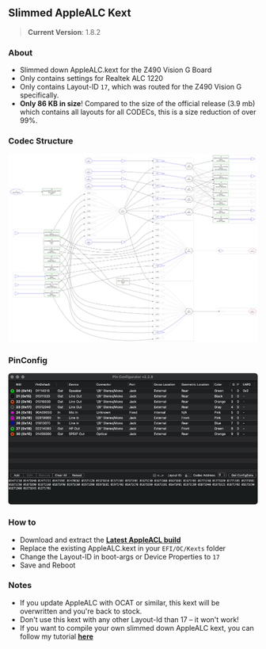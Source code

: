 ## Slimmed AppleALC Kext
>**Current Version**: 1.8.2

### About
- Slimmed down AppleALC.kext for the Z490 Vision G Board 
- Only contains settings for Realtek ALC 1220
- Only contains Layout-ID `17`, which was routed for the Z490 Vision G specifically. 
- **Only 86 KB in size**! Compared to the size of the official release (3.9 mb) which contains all layouts for all CODECs, this is a size reduction of over 99%.

### Codec Structure
![](https://raw.githubusercontent.com/5T33Z0/Gigabyte-Z490-Vision-G-Hackintosh-OpenCore/2ceb7d214d2e36d6cbc17b79fe91f9710a7137fe/Additional_Files/ALC1220/Codec_Dump/codec_dump_dec.txt.svg)

### PinConfig
![](https://raw.githubusercontent.com/5T33Z0/Gigabyte-Z490-Vision-G-Hackintosh-OpenCore/main/Additional_Files/ALC1220/Codec_Dump/PinConfig_LayoutID_17.png)

### How to
- Download and extract the [**Latest AppleACL build**](https://github.com/5T33Z0/Gigabyte-Z490-Vision-G-Hackintosh-OpenCore/tree/main/Additional_Files/ALC1220/Slimmed_AppleALC)
- Replace the existing AppleALC.kext in your `EFI/OC/Kexts` folder
- Change the Layout-ID in boot-args or Device Properties to `17`
- Save and Reboot 

### Notes

- If you update AppleALC with OCAT or similar, this kext will be overwritten and you're back to stock.
- Don't use this kext with any other Layout-Id than 17 – it won't work!
- If you want to compile your own slimmed down AppleALC kext, you can follow my tutorial [**here**](https://github.com/5T33Z0/AppleALC-Guides/tree/main/Slimming_AppleALC)
